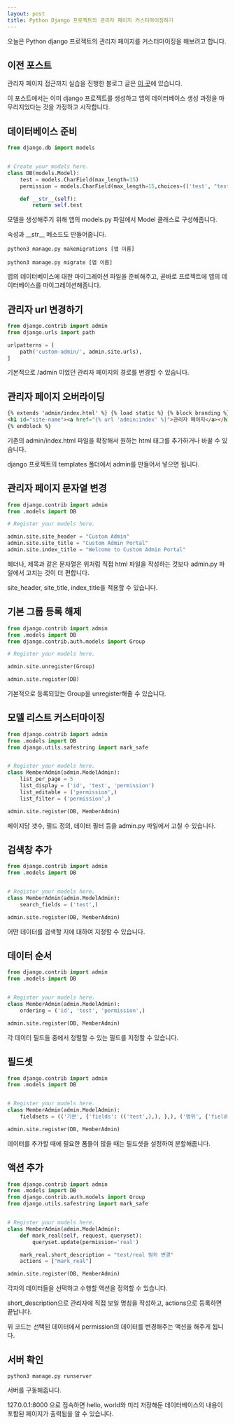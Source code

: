 ```yaml
---
layout: post
title: Python Django 프로젝트의 관리자 페이지 커스터마이징하기
---
```


오늘은 Python django 프로젝트의 관리자 페이지를 커스터마이징을 해보려고 합니다.

## 이전 포스트

관리자 페이지 접근까지 실습을 진행한 블로그 글은 [이 곳](https://minwook-shin.github.io/python-django-getting-started/)에 있습니다.

이 포스트에서는 이미 django 프로젝트를 생성하고 앱의 데이터베이스 생성 과정을 마무리지었다는 것을 가정하고 시작합니다.

## 데이터베이스 준비

```python
from django.db import models


# Create your models here.
class DB(models.Model):
    test = models.CharField(max_length=15)
    permission = models.CharField(max_length=15,choices=(('test', "test"),('real', "real")),blank=True, null=True)

    def __str__(self):
        return self.test
```

모델을 생성해주기 위해 앱의 models.py 파일에서 Model 클래스로 구성해줍니다.

속성과 \_\_str\_\_ 메소드도 만들어줍니다.

```
python3 manage.py makemigrations [앱 이름]
```

```
python3 manage.py migrate [앱 이름]
```

앱의 데이터베이스에 대한 마이그레이션 파일을 준비해주고, 곧바로 프로젝트에 앱의 데이터베이스를 마이그레이션해줍니다.

## 관리자 url 변경하기

```python
from django.contrib import admin
from django.urls import path

urlpatterns = [
    path('custom-admin/', admin.site.urls),
]
```

기본적으로 /admin 이었던 관리자 페이지의 경로를 변경할 수 있습니다.

## 관리자 페이지 오버라이딩

```html
{% extends 'admin/index.html' %} {% load static %} {% block branding %}
<h1 id="site-name"><a href="{% url 'admin:index' %}">관리자 페이지</a></h1>
{% endblock %}
```

기존의 admin/index.html 파일을 확장해서 원하는 html 태그를 추가하거나 바꿀 수 있습니다.

django 프로젝트의 templates 폴더에서 admin를 만들어서 넣으면 됩니다.

## 관리자 페이지 문자열 변경

```python
from django.contrib import admin
from .models import DB

# Register your models here.

admin.site.site_header = "Custom Admin"
admin.site.site_title = "Custom Admin Portal"
admin.site.index_title = "Welcome to Custom Admin Portal"
```

헤더나, 제목과 같은 문자열은 위처럼 직접 html 파일을 작성하는 것보다 admin.py 파일에서 고치는 것이 더 편합니다.

site_header, site_title, index_title을 적용할 수 있습니다.

## 기본 그룹 등록 해제

```python
from django.contrib import admin
from .models import DB
from django.contrib.auth.models import Group

# Register your models here.

admin.site.unregister(Group)

admin.site.register(DB)
```

기본적으로 등록되있는 Group을 unregister해줄 수 있습니다.

## 모델 리스트 커스터마이징

```python
from django.contrib import admin
from .models import DB
from django.utils.safestring import mark_safe


# Register your models here.
class MemberAdmin(admin.ModelAdmin):
    list_per_page = 5
    list_display = ('id', 'test', 'permission')
    list_editable = ('permission',)
    list_filter = ('permission',)

admin.site.register(DB, MemberAdmin)
```

페이지당 갯수, 필드 정의, 데이터 필터 등을 admin.py 파일에서 고칠 수 있습니다.

## 검색창 추가

```python
from django.contrib import admin
from .models import DB


# Register your models here.
class MemberAdmin(admin.ModelAdmin):
    search_fields = ('test',)

admin.site.register(DB, MemberAdmin)
```

어떤 데이터를 검색할 지에 대하여 지정할 수 있습니다.

## 데이터 순서

```python
from django.contrib import admin
from .models import DB


# Register your models here.
class MemberAdmin(admin.ModelAdmin):
    ordering = ('id', 'test', 'permission',)

admin.site.register(DB, MemberAdmin)
```

각 데이터 필드들 중에서 정렬할 수 있는 필드를 지정할 수 있습니다.

## 필드셋

```python
from django.contrib import admin
from .models import DB


# Register your models here.
class MemberAdmin(admin.ModelAdmin):
    fieldsets = (('기본', {'fields': (('test',),), },), ('범위', {'fields': (('permission',),), },))

admin.site.register(DB, MemberAdmin)
```

데이터를 추가할 때에 필요한 폼들이 많을 때는 필드셋을 설정하여 분할해줍니다.

## 액션 추가

```python
from django.contrib import admin
from .models import DB
from django.contrib.auth.models import Group
from django.utils.safestring import mark_safe


# Register your models here.
class MemberAdmin(admin.ModelAdmin):
    def mark_real(self, request, queryset):
        queryset.update(permission='real')

    mark_real.short_description = "test/real 범위 변경"
    actions = ["mark_real"]

admin.site.register(DB, MemberAdmin)
```

각자의 데이터들을 선택하고 수행할 액션을 정의할 수 있습니다.

short_description으로 관리자에 직접 보일 명칭을 작성하고, actions으로 등록하면 끝납니다.

위 코드는 선택된 데이터에서 permission의 데이터를 변경해주는 액션을 해주게 됩니다.

## 서버 확인

```
python3 manage.py runserver
```

서버를 구동해줍니다.

127.0.0.1:8000 으로 접속하면 hello, world와 미리 저장해둔 데이터베이스의 내용이 포함된 페이지가 출력됨을 알 수 있습니다.
